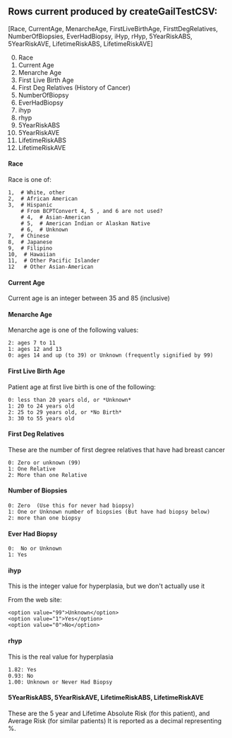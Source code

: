 ## Rows current produced by createGailTestCSV:

[Race, CurrentAge, MenarcheAge, FirstLiveBirthAge, FirsttDegRelatives, NumberOfBiopsies, EverHadBiopsy, iHyp, rHyp, 5YearRiskABS, 5YearRiskAVE, LifetimeRiskABS, LifetimeRiskAVE]

0. Race
1. Current Age
2. Menarche Age
3. First Live Birth Age
4. First Deg Relatives (History of Cancer)
5. NumberOfBiopsy
6. EverHadBiopsy
7. ihyp
8. rhyp
9. 5YearRiskABS
10. 5YearRiskAVE
11. LifetimeRiskABS
12. LifetimeRiskAVE

#### Race

Race is one of:


    1,  # White, other
    2,  # African American
    3,  # Hispanic
        # From BCPTConvert 4, 5 , and 6 are not used?
        # 4,  # Asian-American
        # 5,  # American Indian or Alaskan Native
        # 6,  # Unknown
    7,  # Chinese
    8,  # Japanese
    9,  # Filipino
    10,  # Hawaiian
    11,  # Other Pacific Islander
    12   # Other Asian-American

#### Current Age

Current age is an integer between 35 and 85 (inclusive)

#### Menarche Age

Menarche age is one of the following values:

    2: ages 7 to 11
    1: ages 12 and 13
    0: ages 14 and up (to 39) or Unknown (frequently signified by 99)

#### First Live Birth Age

Patient age at first live birth is one of the following:

    0: less than 20 years old, or *Unknown*
    1: 20 to 24 years old
    2: 25 to 29 years old, or *No Birth*
    3: 30 to 55 years old

#### First Deg Relatives

These are the number of first degree relatives that have had breast cancer

    0: Zero or unknown (99)
    1: One Relative
    2: More than one Relative

#### Number of Biopsies

    0: Zero  (Use this for never had biopsy)
    1: One or Unknown number of biopsies (But have had biopsy below)
    2: more than one biopsy

#### Ever Had Biopsy

    0:  No or Unknown
    1: Yes

#### ihyp

This is the integer value for hyperplasia, but we don't actually use it

From the web site:

    <option value="99">Unknown</option>
    <option value="1">Yes</option>
    <option value="0">No</option>

#### rhyp

This is the real value for hyperplasia

    1.82: Yes
    0.93: No
    1.00: Unknown or Never Had Biopsy

#### 5YearRiskABS, 5YearRiskAVE, LifetimeRiskABS, LifetimeRiskAVE

These are the 5 year and Lifetime Absolute Risk (for this patient), and Average Risk (for similar patients)
It is reported as a decimal representing %.
